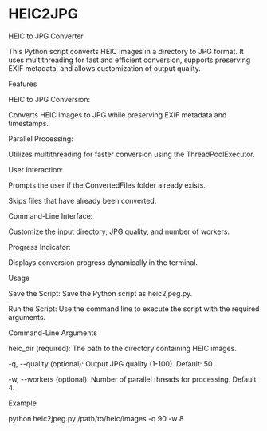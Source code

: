 # HEIC2JPG


HEIC to JPG Converter

This Python script converts HEIC images in a directory to JPG format. It uses multithreading for fast and efficient conversion, supports preserving EXIF metadata, and allows customization of output quality.

Features

HEIC to JPG Conversion:

Converts HEIC images to JPG while preserving EXIF metadata and timestamps.

Parallel Processing:

Utilizes multithreading for faster conversion using the ThreadPoolExecutor.

User Interaction:

Prompts the user if the ConvertedFiles folder already exists.

Skips files that have already been converted.

Command-Line Interface:

Customize the input directory, JPG quality, and number of workers.

Progress Indicator:

Displays conversion progress dynamically in the terminal.



Usage

Save the Script:
Save the Python script as heic2jpeg.py.

Run the Script:
Use the command line to execute the script with the required arguments.

Command-Line Arguments

heic_dir (required): The path to the directory containing HEIC images.

-q, --quality (optional): Output JPG quality (1-100). Default: 50.

-w, --workers (optional): Number of parallel threads for processing. Default: 4.

Example

python heic2jpeg.py /path/to/heic/images -q 90 -w 8

